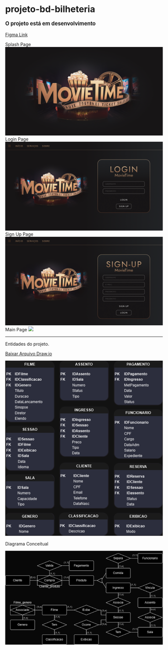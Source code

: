 <h1>projeto-bd-bilheteria</h1>
<p style="font-weight: bold; font-size: 1.2em;">O projeto está em desenvolvimento</p>
<div>
  <a href="https://www.figma.com/design/V4RhBN3K4GfRbJSls3Xcdl/Untitled?node-id=0-1&t=QMqTKKcGXasHVvPC-1">Figma Link</a>
  <p>
    Splash Page
    <img src="img/splash-page.png">
    Login Page
    <img src="img/login-page.png">
    Sign Up Page
    <img src="img/signup-page.png">
    Main Page
    <img src="img/main-page.png">
  </p>
  <hr>
</div>
<p>Entidades do projeto.</p>
<p><a href="Bilheteria.drawio" download="Bilheteria.drawio">Baixar Arquivo Draw.io</a></p>
<img src="img/Entity.png" style="margin-left: 50%; transform: translateX(-50%);">
<p>Diagrama Conceitual</p>
<img src="img/DiagramaConceitual.png" style="margin-left: 50%; transform: translateX(-50%);">
